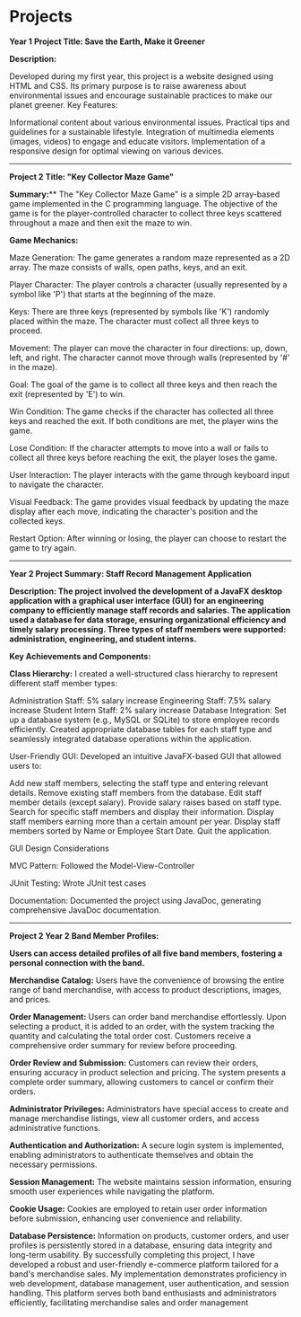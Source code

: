 # Projects
**Year 1**
**Project Title: Save the Earth, Make it Greener**

**Description:**

Developed during my first year, this project is a website designed using HTML and CSS.
Its primary purpose is to raise awareness about environmental issues and encourage sustainable practices to make our planet greener.
Key Features:

Informational content about various environmental issues.
Practical tips and guidelines for a sustainable lifestyle.
Integration of multimedia elements (images, videos) to engage and educate visitors.
Implementation of a responsive design for optimal viewing on various devices.

------------------------------------------------------------------------------------------------------------------------------------------------

**Project 2**
**Title: "Key Collector Maze Game"**

**Summary:****
The "Key Collector Maze Game" is a simple 2D array-based game implemented in the C programming language. The objective of the game is for the player-controlled character to collect three keys scattered throughout a maze and then exit the maze to win.

**Game Mechanics:**

Maze Generation: The game generates a random maze represented as a 2D array. The maze consists of walls, open paths, keys, and an exit.

Player Character: The player controls a character (usually represented by a symbol like 'P') that starts at the beginning of the maze.

Keys: There are three keys (represented by symbols like 'K') randomly placed within the maze. The character must collect all three keys to proceed.

Movement: The player can move the character in four directions: up, down, left, and right. The character cannot move through walls (represented by '#' in the maze).

Goal: The goal of the game is to collect all three keys and then reach the exit (represented by 'E') to win.

Win Condition: The game checks if the character has collected all three keys and reached the exit. If both conditions are met, the player wins the game.

Lose Condition: If the character attempts to move into a wall or fails to collect all three keys before reaching the exit, the player loses the game.

User Interaction: The player interacts with the game through keyboard input to navigate the character.

Visual Feedback: The game provides visual feedback by updating the maze display after each move, indicating the character's position and the collected keys.

Restart Option: After winning or losing, the player can choose to restart the game to try again.

------------------------------------------------------------------------------------------------------------------------------------------------

**Year 2 
Project Summary: Staff Record Management Application**

**Description:
The project involved the development of a JavaFX desktop application with a graphical user interface (GUI) for an engineering company to efficiently manage staff records and salaries. The application used a database for data storage, ensuring organizational efficiency and timely salary processing. Three types of staff members were supported: administration, engineering, and student interns.**

**Key Achievements and Components:**

**Class Hierarchy:** I created a well-structured class hierarchy to represent different staff member types:

Administration Staff: 5% salary increase
Engineering Staff: 7.5% salary increase
Student Intern Staff: 2% salary increase
Database Integration: Set up a database system (e.g., MySQL or SQLite) to store employee records efficiently. Created appropriate database tables for each staff type and seamlessly integrated database operations within the application.

User-Friendly GUI: Developed an intuitive JavaFX-based GUI that allowed users to:

Add new staff members, selecting the staff type and entering relevant details.
Remove existing staff members from the database.
Edit staff member details (except salary).
Provide salary raises based on staff type.
Search for specific staff members and display their information.
Display staff members earning more than a certain amount per year.
Display staff members sorted by Name or Employee Start Date.
Quit the application.

GUI Design Considerations

MVC Pattern: Followed the Model-View-Controller

JUnit Testing: Wrote JUnit test cases

Documentation: Documented the project using JavaDoc, generating comprehensive JavaDoc documentation.

------------------------------------------------------------------------------------------------------------------------------------------------

**Project 2 Year 2**
**Band Member Profiles:**

**Users can access detailed profiles of all five band members, fostering a personal connection with the band.**

**Merchandise Catalog:**
Users have the convenience of browsing the entire range of band merchandise, with access to product descriptions, images, and prices.

**Order Management:**
Users can order band merchandise effortlessly. Upon selecting a product, it is added to an order, with the system tracking the quantity and calculating the total order cost. Customers receive a comprehensive order summary for review before proceeding.

**Order Review and Submission:**
Customers can review their orders, ensuring accuracy in product selection and pricing. The system presents a complete order summary, allowing customers to cancel or confirm their orders.

**Administrator Privileges:**
Administrators have special access to create and manage merchandise listings, view all customer orders, and access administrative functions.

**Authentication and Authorization:**
A secure login system is implemented, enabling administrators to authenticate themselves and obtain the necessary permissions.

**Session Management:**
The website maintains session information, ensuring smooth user experiences while navigating the platform.

**Cookie Usage:**
Cookies are employed to retain user order information before submission, enhancing user convenience and reliability.

**Database Persistence:**
Information on products, customer orders, and user profiles is persistently stored in a database, ensuring data integrity and long-term usability.
By successfully completing this project, I have developed a robust and user-friendly e-commerce platform tailored for a band's merchandise sales. My implementation demonstrates proficiency in web development, database management, user authentication, and session handling. This platform serves both band enthusiasts and administrators efficiently, facilitating merchandise sales and order management
